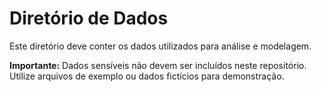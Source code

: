 # Diretório de Dados

Este diretório deve conter os dados utilizados para análise e modelagem.

**Importante:** Dados sensíveis não devem ser incluídos neste repositório. Utilize arquivos de exemplo ou dados fictícios para demonstração.
